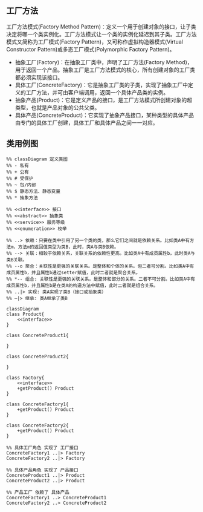 ## 工厂方法
工厂方法模式(Factory Method Pattern)：定义一个用于创建对象的接口，让子类决定将哪一个类实例化。工厂方法模式让一个类的实例化延迟到其子类。工厂方法模式又简称为工厂模式(Factory Pattern)，又可称作虚拟构造器模式(Virtual Constructor Pattern)或多态工厂模式(Polymorphic Factory Pattern)。

* 抽象工厂(Factory)：在抽象工厂类中，声明了工厂方法(Factory Method)，用于返回一个产品。抽象工厂是工厂方法模式的核心，所有创建对象的工厂类都必须实现该接口。
* 具体工厂(ConcreteFactory)：它是抽象工厂类的子类，实现了抽象工厂中定义的工厂方法，并可由客户端调用，返回一个具体产品类的实例。
* 抽象产品(Product)：它是定义产品的接口，是工厂方法模式所创建对象的超类型，也就是产品对象的公共父类。
* 具体产品(ConcreteProduct)：它实现了抽象产品接口，某种类型的具体产品由专门的具体工厂创建，具体工厂和具体产品之间一一对应。

## 类用例图
```mermaid
%% classDiagram 定义类图
%% - 私有
%% + 公有
%% # 受保护
%% ~ 包/内部
%% $ 静态方法、静态变量
%% * 抽象方法

%% <<interface>> 接口
%% <<abstract>> 抽象类
%% <<service>> 服务等级
%% <<enumeration>> 枚举

%% ..> 依赖：只要在类中引用了另一个类的类，那么它们之间就是依赖关系。比如类A中有方法m，方法m的返回值类型为类B，此时，类A与类B依赖。
%% --> 关联：相较于依赖关系，关联关系的依赖性更高。比如类A中有成员属性b，此时类A与类B关联。
%% --o 聚合：关联性是更强的关联关系。是整体和个体的关系。但二者可分割。比如类A中有成员属性b，并且属性b通过setter赋值，此时二者就是聚合关系。
%% *-- 组合: 关联性是更强的关联关系。是整体和部分的关系。二者不可分割。比如类A中有成员属性b，并且属性b是在类A的构造方法中赋值，此时二者就是组合关系。
%% ..|> 实现: 类A实现了类B（接口或抽象类）
%% –|> 继承: 类A继承了类B

classDiagram
class Product{
    <<interface>>
}

class ConcreteProduct1{
    
}

class ConcreteProduct2{
    
}

class Factory{
    <<interface>>
    +getProduct() Product
}

class ConcreteFactory1{
    +getProduct() Product
}

class ConcreteFactory2{
    +getProduct() Product
}

%% 具体工厂角色 实现了 工厂接口
ConcreteFactory1 ..|> Factory
ConcreteFactory2 ..|> Factory

%% 具体产品角色 实现了 产品接口
ConcreteProduct1 ..|> Product
ConcreteProduct2 ..|> Product

%% 产品工厂 依赖了 具体产品
ConcreteFactory1 ..> ConcreteProduct1
ConcreteFactory2 ..> ConcreteProduct2

